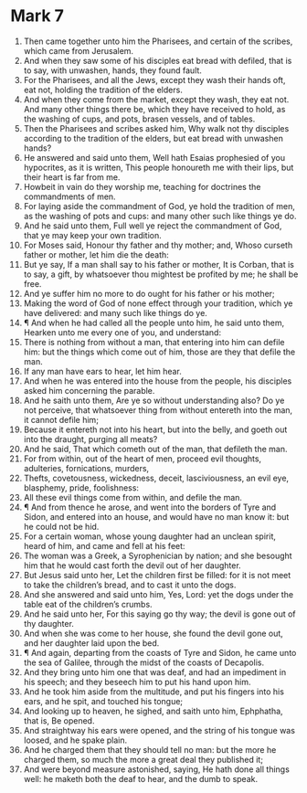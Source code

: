 ﻿# Mark 7
1. Then came together unto him the Pharisees, and certain of the scribes, which came from Jerusalem. 
2. And when they saw some of his disciples eat bread with defiled, that is to say, with unwashen, hands, they found fault. 
3. For the Pharisees, and all the Jews, except they wash their hands oft, eat not, holding the tradition of the elders. 
4. And when they come from the market, except they wash, they eat not. And many other things there be, which they have received to hold, as the washing of cups, and pots, brasen vessels, and of tables. 
5. Then the Pharisees and scribes asked him, Why walk not thy disciples according to the tradition of the elders, but eat bread with unwashen hands? 
6. He answered and said unto them, Well hath Esaias prophesied of you hypocrites, as it is written, This people honoureth me with their lips, but their heart is far from me. 
7. Howbeit in vain do they worship me, teaching for doctrines the commandments of men. 
8. For laying aside the commandment of God, ye hold the tradition of men, as the washing of pots and cups: and many other such like things ye do. 
9. And he said unto them, Full well ye reject the commandment of God, that ye may keep your own tradition. 
10. For Moses said, Honour thy father and thy mother; and, Whoso curseth father or mother, let him die the death: 
11. But ye say, If a man shall say to his father or mother, It is Corban, that is to say, a gift, by whatsoever thou mightest be profited by me; he shall be free. 
12. And ye suffer him no more to do ought for his father or his mother; 
13. Making the word of God of none effect through your tradition, which ye have delivered: and many such like things do ye. 
14. ¶ And when he had called all the people unto him, he said unto them, Hearken unto me every one of you, and understand: 
15. There is nothing from without a man, that entering into him can defile him: but the things which come out of him, those are they that defile the man. 
16. If any man have ears to hear, let him hear. 
17. And when he was entered into the house from the people, his disciples asked him concerning the parable. 
18. And he saith unto them, Are ye so without understanding also? Do ye not perceive, that whatsoever thing from without entereth into the man, it cannot defile him; 
19. Because it entereth not into his heart, but into the belly, and goeth out into the draught, purging all meats? 
20. And he said, That which cometh out of the man, that defileth the man. 
21. For from within, out of the heart of men, proceed evil thoughts, adulteries, fornications, murders, 
22. Thefts, covetousness, wickedness, deceit, lasciviousness, an evil eye, blasphemy, pride, foolishness: 
23. All these evil things come from within, and defile the man. 
24. ¶ And from thence he arose, and went into the borders of Tyre and Sidon, and entered into an house, and would have no man know it: but he could not be hid. 
25. For a certain woman, whose young daughter had an unclean spirit, heard of him, and came and fell at his feet: 
26. The woman was a Greek, a Syrophenician by nation; and she besought him that he would cast forth the devil out of her daughter. 
27. But Jesus said unto her, Let the children first be filled: for it is not meet to take the children’s bread, and to cast it unto the dogs. 
28. And she answered and said unto him, Yes, Lord: yet the dogs under the table eat of the children’s crumbs. 
29. And he said unto her, For this saying go thy way; the devil is gone out of thy daughter. 
30. And when she was come to her house, she found the devil gone out, and her daughter laid upon the bed. 
31. ¶ And again, departing from the coasts of Tyre and Sidon, he came unto the sea of Galilee, through the midst of the coasts of Decapolis. 
32. And they bring unto him one that was deaf, and had an impediment in his speech; and they beseech him to put his hand upon him. 
33. And he took him aside from the multitude, and put his fingers into his ears, and he spit, and touched his tongue; 
34. And looking up to heaven, he sighed, and saith unto him, Ephphatha, that is, Be opened. 
35. And straightway his ears were opened, and the string of his tongue was loosed, and he spake plain. 
36. And he charged them that they should tell no man: but the more he charged them, so much the more a great deal they published it; 
37. And were beyond measure astonished, saying, He hath done all things well: he maketh both the deaf to hear, and the dumb to speak. 
